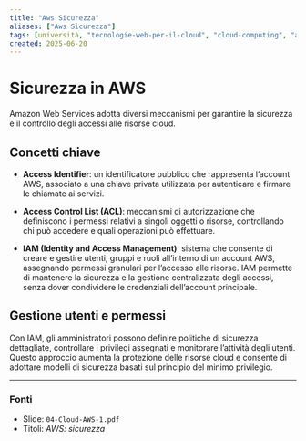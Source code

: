 ```yaml
---
title: "Aws Sicurezza"
aliases: ["Aws Sicurezza"]
tags: [università, "tecnologie-web-per-il-cloud", "cloud-computing", "aws", "aws-sicurezza"]
created: 2025-06-20
---
```

# Sicurezza in AWS

Amazon Web Services adotta diversi meccanismi per garantire la sicurezza e il controllo degli accessi alle risorse cloud.

## Concetti chiave

- **Access Identifier**: un identificatore pubblico che rappresenta l’account AWS, associato a una chiave privata utilizzata per autenticare e firmare le chiamate ai servizi.

- **Access Control List (ACL)**: meccanismi di autorizzazione che definiscono i permessi relativi a singoli oggetti o risorse, controllando chi può accedere e quali operazioni può effettuare.

- **IAM (Identity and Access Management)**: sistema che consente di creare e gestire utenti, gruppi e ruoli all’interno di un account AWS, assegnando permessi granulari per l’accesso alle risorse. IAM permette di mantenere la sicurezza e la gestione centralizzata degli accessi, senza dover condividere le credenziali dell’account principale.

## Gestione utenti e permessi

Con IAM, gli amministratori possono definire politiche di sicurezza dettagliate, controllare i privilegi assegnati e monitorare l’attività degli utenti. Questo approccio aumenta la protezione delle risorse cloud e consente di adottare modelli di sicurezza basati sul principio del minimo privilegio.

---

### Fonti

- Slide: `04-Cloud-AWS-1.pdf`  
- Titoli: *AWS: sicurezza*
